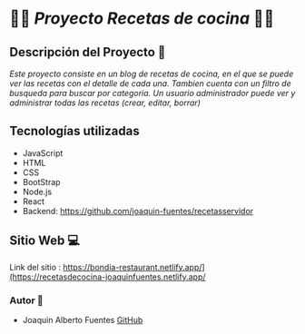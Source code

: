 # 👨‍🍳 *Proyecto Recetas de cocina* 👨‍🍳


## Descripción del Proyecto 📃

*Este proyecto consiste en un blog de recetas de cocina, en el que se puede ver las recetas con el detalle de cada una. Tambien cuenta con un filtro de busqueda para buscar por categoria. Un usuario administrador puede ver y administrar todas las recetas (crear, editar, borrar)*

## Tecnologías utilizadas
- JavaScript
- HTML
- CSS
- BootStrap
- Node.js
- React
- Backend: https://github.com/joaquin-fuentes/recetasservidor


## Sitio Web 💻
Link del sitio : https://bondia-restaurant.netlify.app/](https://recetasdecocina-joaquinfuentes.netlify.app/

### Autor 👣
+ Joaquin Alberto Fuentes [GitHub](https://github.com/joaquin-fuentes)
